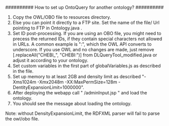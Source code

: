 ##########
How to set up OntoQuery for another ontology?
##########

1. Copy the OWL/OBO file to resources directory.
2. Else you can point it directly to a FTP site. Set the name of the file/ Url pointing to FTP in Ontology.java .
3. Set ID post-processing. If you are using an OBO file, you might need to precess the returned IDs,
if they contain special characters not allowed in URLs. A common example is ":", which the OWL API converts to underscore.
If you use OWL and no changes are made, just remove [.replaceAll("CHEBI_", "CHEBI:")] from DLQueryTool_modified.java or adjust it according to your ontology.
4. Set custom variables in the first part of globalVariables.js as described in the file.
5. Set up memory to at least 2GB and density limit as described "-Xms1024m -Xmx2048m -XX:MaxPermSize=128m -DentityExpansionLimit=1000000".
6. After deploying the webapp call  " /adminInput.jsp " and load the ontology.
7. You should see the message about loading the ontology.

Note: without DensityExpansionLimit, the RDFXML  parser will fail to parse the owl/obo file.
